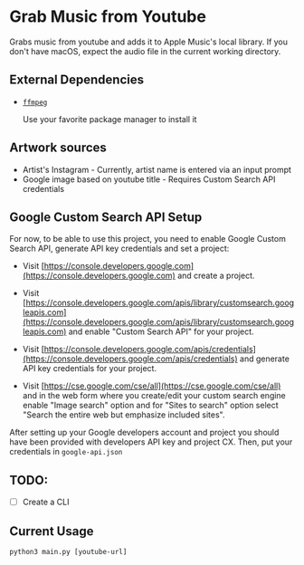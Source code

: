 # Grab Music from Youtube

Grabs music from youtube and adds it to Apple Music's local library.
If you don't have macOS, expect the audio file in the current working directory.

## External Dependencies

- [`ffmpeg`](https://ffmpeg.org)

    Use your favorite package manager to install it

## Artwork sources

- Artist's Instagram - Currently, artist name is entered via an input prompt
- Google image based on youtube title - Requires Custom Search API credentials

## Google Custom Search API Setup

For now, to be able to use this project, you need to enable Google Custom Search API, generate API key credentials and set a project:

-   Visit [https://console.developers.google.com](https://console.developers.google.com) and create a project.

-   Visit [https://console.developers.google.com/apis/library/customsearch.googleapis.com](https://console.developers.google.com/apis/library/customsearch.googleapis.com) and enable "Custom Search API" for your project.

-   Visit [https://console.developers.google.com/apis/credentials](https://console.developers.google.com/apis/credentials) and generate API key credentials for your project.

-   Visit [https://cse.google.com/cse/all](https://cse.google.com/cse/all) and in the web form where you create/edit your custom search engine enable "Image search" option and for "Sites to search" option select "Search the entire web but emphasize included sites".

After setting up your Google developers account and project you should have been provided with developers API key and project CX.
Then, put your credentials in `google-api.json`

## TODO:

- [ ] Create a CLI

## Current Usage

```
python3 main.py [youtube-url]
```
